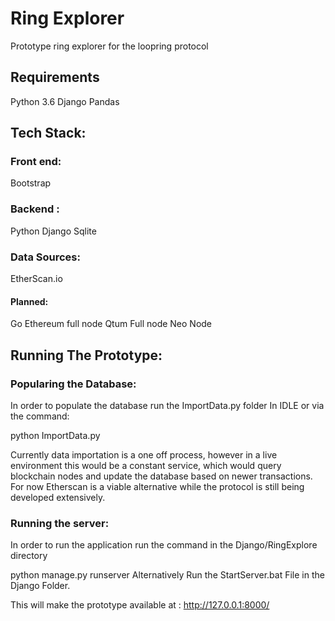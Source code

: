 # Ring Explorer

Prototype ring explorer for the loopring protocol

## Requirements

Python 3.6
Django
Pandas

## Tech Stack:

### Front end:
Bootstrap

### Backend :
Python
Django
Sqlite

### Data Sources:
EtherScan.io

#### Planned:
Go Ethereum full node
Qtum Full node
Neo Node

## Running The Prototype:

### Popularing the Database:

In order to populate the database run the ImportData.py folder In IDLE or via the command:

python ImportData.py

Currently data importation is a one off process, however in a live environment this would be a constant service, which would query blockchain nodes and update the database based on newer transactions. For now Etherscan is a viable alternative while the protocol is still being developed extensively.

### Running the server:
In order to run the application run the command in the Django/RingExplore directory

python manage.py runserver Alternatively Run the StartServer.bat File in the Django Folder.

This will make the prototype available at : http://127.0.0.1:8000/

